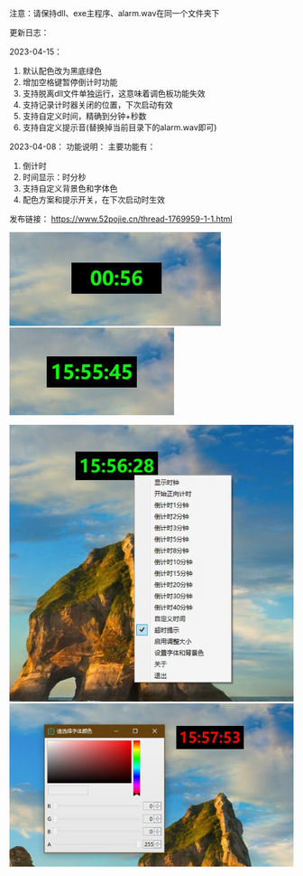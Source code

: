 注意：请保持dll、exe主程序、alarm.wav在同一个文件夹下

更新日志：

2023-04-15：
1. 默认配色改为黑底绿色
2. 增加空格键暂停倒计时功能
3. 支持脱离dll文件单独运行，这意味着调色板功能失效
4. 支持记录计时器关闭的位置，下次启动有效
5. 支持自定义时间，精确到分钟+秒数
6. 支持自定义提示音(替换掉当前目录下的alarm.wav即可)

2023-04-08：
功能说明：
主要功能有：
1. 倒计时
2. 时间显示：时分秒
3. 支持自定义背景色和字体色
4. 配色方案和提示开关，在下次启动时生效

发布链接：
https://www.52pojie.cn/thread-1769959-1-1.html


![3](3.jpg) ![1](1.jpg)

![2](2.jpg)  ![4](4.jpg)
